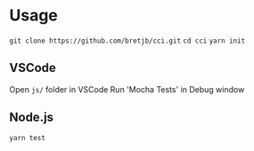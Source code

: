 # Usage
`git clone https://github.com/bretjb/cci.git`
`cd cci`
`yarn init`

## VSCode
Open `js/` folder in VSCode
Run 'Mocha Tests' in Debug window

## Node.js
`yarn test`